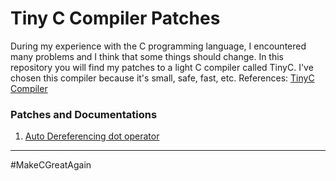 # Tiny C Compiler Patches

During my experience with the C programming language, I encountered many problems and I think that some things should change. In this repository you will find my patches to a light C compiler called TinyC. I've chosen this compiler because it's small, safe, fast, etc. References: [TinyC Compiler](https://bellard.org/tcc/)

### Patches and Documentations

1. [Auto Dereferencing dot operator](AutoDereferencing-dot-operator/AutoDereferencing-dot-operator.md)

---
\#MakeCGreatAgain
